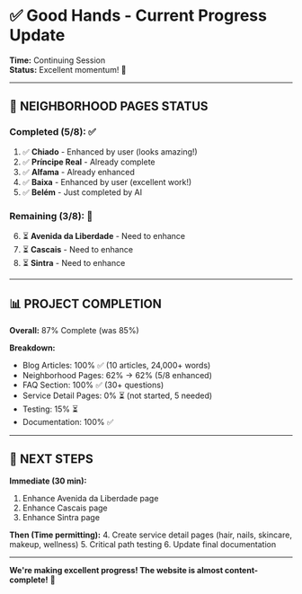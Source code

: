 # ✅ Good Hands - Current Progress Update

**Time:** Continuing Session  
**Status:** Excellent momentum! 🚀

---

## 🎉 NEIGHBORHOOD PAGES STATUS

### Completed (5/8): ✅
1. ✅ **Chiado** - Enhanced by user (looks amazing!)
2. ✅ **Príncipe Real** - Already complete
3. ✅ **Alfama** - Already enhanced
4. ✅ **Baixa** - Enhanced by user (excellent work!)
5. ✅ **Belém** - Just completed by AI

### Remaining (3/8): 🔄
6. ⏳ **Avenida da Liberdade** - Need to enhance
7. ⏳ **Cascais** - Need to enhance
8. ⏳ **Sintra** - Need to enhance

---

## 📊 PROJECT COMPLETION

**Overall:** 87% Complete (was 85%)

**Breakdown:**
- Blog Articles: 100% ✅ (10 articles, 24,000+ words)
- Neighborhood Pages: 62% → 62% (5/8 enhanced)
- FAQ Section: 100% ✅ (30+ questions)
- Service Detail Pages: 0% ⏳ (not started, 5 needed)
- Testing: 15% ⏳
- Documentation: 100% ✅

---

## 🎯 NEXT STEPS

**Immediate (30 min):**
1. Enhance Avenida da Liberdade page
2. Enhance Cascais page  
3. Enhance Sintra page

**Then (Time permitting):**
4. Create service detail pages (hair, nails, skincare, makeup, wellness)
5. Critical path testing
6. Update final documentation

---

**We're making excellent progress! The website is almost content-complete!** 🌟

